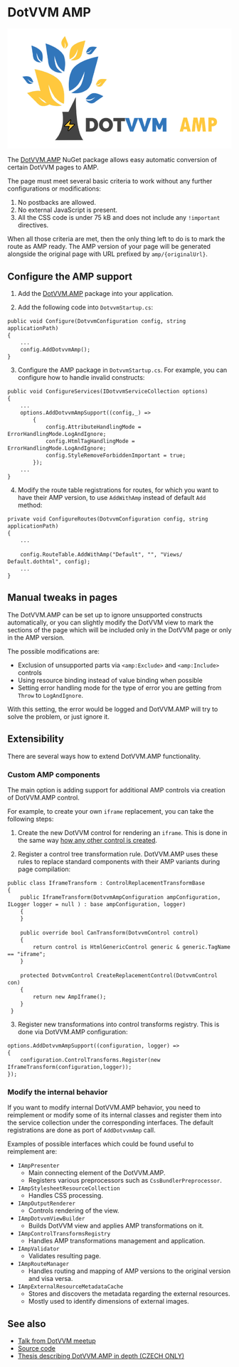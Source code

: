 # DotVVM AMP

![DotVVM.AMP](DotVVM-AMP.png) 

The [DotVVM.AMP](https://www.nuget.org/packages/DotVVM.AMP) NuGet package allows easy automatic conversion of certain DotVVM pages to AMP. 

The page must meet several basic criteria to work without any further configurations or modifications:
1.	No postbacks are allowed.
2.	No external JavaScript is present.
3.	All the CSS code is under 75 kB and does not include any `!important` directives.

When all those criteria are met, then the only thing left to do is to mark the route as AMP ready. The AMP version of your page will be generated alongside the original page with URL prefixed by `amp/{originalUrl}`.

## Configure the AMP support

1.	Add the [DotVVM.AMP](https://www.nuget.org/packages/DotVVM.AMP) package into your application.

2.	Add the following code into `DotvvmStartup.cs`:

```CSHARP
public void Configure(DotvvmConfiguration config, string applicationPath)
{
    ...
    config.AddDotvvmAmp();
}
```

3. Configure the AMP package in `DotvvmStartup.cs`. For example, you can configure how to handle invalid constructs:

```CSHARP
public void ConfigureServices(IDotvvmServiceCollection options)
{
    ...
    options.AddDotvvmAmpSupport((config,_) =>
        {
            config.AttributeHandlingMode = ErrorHandlingMode.LogAndIgnore;
            config.HtmlTagHandlingMode = ErrorHandlingMode.LogAndIgnore;
            config.StyleRemoveForbiddenImportant = true;
        });
    ...
}
```

4. Modify the route table registrations for routes, for which you want to have their AMP version, to use `AddWithAmp` instead of default `Add` method:

```CSHARP
private void ConfigureRoutes(DotvvmConfiguration config, string applicationPath)
{
    ...

    config.RouteTable.AddWithAmp("Default", "", "Views/ Default.dothtml", config);
    ...
}
```

## Manual tweaks in pages

The DotVVM.AMP can be set up to ignore unsupported constructs automatically, or you can slightly modify the DotVVM view to mark the sections of the page which will be included only in the DotVVM page or only in the AMP version. 

The possible modifications are:
* Exclusion of unsupported parts via `<amp:Exclude>` and `<amp:Include>` controls
* Using resource binding instead of value binding when possible
* Setting error handling mode for the type of error you are getting from `Throw` to `LogAndIgnore`. 

With this setting, the error would be logged and DotVVM.AMP will try to solve the problem, or just ignore it.

## Extensibility

There are several ways how to extend DotVVM.AMP functionality.

### Custom AMP components

The main option is adding support for additional AMP controls via creation of DotVVM.AMP control.

For example, to create your own `iframe` replacement, you can take the following steps:

1. Create the new DotVVM control for rendering an `iframe`. This is done in the same way [how any other control is created](~/pages/concepts/control-development/overview).

2. Register a control tree transformation rule. DotVVM.AMP uses these rules to replace standard components with their AMP variants during page compilation:

```CSHARP
public class IframeTransform : ControlReplacementTransformBase
{
    public IframeTransform(DotvvmAmpConfiguration ampConfiguration, ILogger logger = null ) : base ampConfiguration, logger)
    {
    }

    public override bool CanTransform(DotvvmControl control)
    {
        return control is HtmlGenericControl generic & generic.TagName == "iframe";
    }

    protected DotvvmControl CreateReplacementControl(DotvvmControl con)
    {
        return new AmpIframe();
    }
 }
```

3. Register new transformations into control transforms registry. This is done via DotVVM.AMP configuration:

```CSHARP
options.AddDotvvmAmpSupport((configuration, logger) =>
{
    configuration.ControlTransforms.Register(new IframeTransform(configuration,logger));
});
```

### Modify the internal behavior

If you want to modify internal DotVVM.AMP behavior, you need to reimplement or modify some of its internal classes and register them into the service collection under the corresponding interfaces. The default registrations are done as port of `AddDotvvmAmp` call.

Examples of possible interfaces which could be found useful to reimplement are:

- `IAmpPresenter` 
    - Main connecting element of the DotVVM.AMP.  
    - Registers various preprocessors such as `CssBundlerPreprocessor`.
- `IAmpStylesheetResourceCollection`
    - Handles CSS processing.
- `IAmpOutputRenderer`
    - Controls rendering of the view.
- `IAmpDotvvmViewBuilder`
    - Builds DotVVM view and applies AMP transformations on it.
- `IAmpControlTransformsRegistry`
    - Handles AMP transformations management and application.
- `IAmpValidator`
    - Validates resulting page.
- `IAmpRouteManager`
    - Handles routing and mapping of AMP versions to the original version and visa versa.
- `IAmpExternalResourceMetadataCache`
    - Stores and discovers the metadata regarding the external resources.
    - Mostly used to identify dimensions of external images.

## See also

- [Talk from DotVVM meetup](https://youtu.be/rJfK5t7mWsM?t=3196)
- [Source code](https://github.com/MichalTichy/DotVVM.AMP)
- [Thesis describing DotVVM.AMP in depth (CZECH ONLY)](https://www.vutbr.cz/en/students/final-thesis?zp_id=129088)
